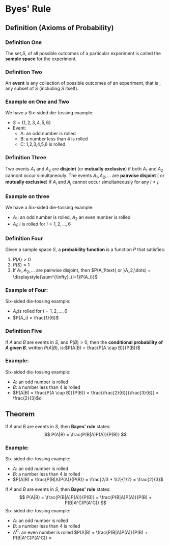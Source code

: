 # Byes' Rule

## Definition (Axioms of Probability)

### Definition One

The set,$S$, of all possible outcomes of a particular experiment is called the **sample space** for the experiment.

### Definition Two

An **event** is any collection of possible outcomes of an experiment, that is , any subset of $S$ (including $S$ itself).

### Example on One and Two
We have a Six-sided die-tossing example:
* $S = \{1,2,3,4,5,6\}$
* Event:
  * A: an odd number is rolled
  * B: a number less than 4 is rolled
  * C: 1,2,3,4,5,6 is rolled

### Definition Three

Two events $A_1$ and $A_2$ are **disjoint** (or **mutually exclusive**) if both $A_1$ and $A_2$ cannont occur simultaneouly. The events $A_1, A_2,\dots$ are **pairwise disjoint** ( or **mutually exclusive**) if $A_i$ and $A_j$ cannot occur simultaneously for any $i \neq j$.

### Example on three
We have a Six-sided die-tossing example:
* $A_1$: an odd number is rolled, $A_2$ an even number is rolled
* $A_i$: $i$ is rolled for $i = 1,2,\dots,6$

### Definition Four

Given a sample space $S$, a **probability function** is a function $P$ that satisfies:
1. $P(A) > 0$
2. $P(S) = 1$
3. If $A_1,A_2,\dots$ are pairwise disjoint, then $P(A_1\text{ or }A_2,\dots) = \displaystyle{\sum^{\infty}_{i=1}P(A_i)}$

### Example of Four:
Six-sided die-tossing example:
* $A_i$:is rolled for $i = 1,2,\dots,6$
* $P(A_i) = \frac{1}{6}$

### Definition Five

If $A$ and $B$ are events in $S$, and $P(B) > 0$, then the **conditional probability of $A$ given $B$**, written $P(A|B)$, is:$P(A|B) = \frac{P(A \cap B)}{P(B)}$

### Example:
Six-sided die-tossing example:
* $A$: an odd number is rolled
* $B$: a number less than $4$ is rolled
* $P(A|B) = \frac{P(A \cap B)}{P(B)} = \frac{\frac{2}{6}}{\frac{3}{6}} = \frac{2}{3}$d

## Theorem

If $A$ and $B$ are events in $S$, then **Bayes' rule** states:
$$
  P(A|B) = \frac{P(B|A)P(A)}{P(B)}
$$
### Example:
Six-sided die-tossing example:
* $A$: an odd number is rolled
* $B$: a number less than $4$ is rolled
* $P(A|B) = \frac{P(B|A)P(A)}{P(B)} = \frac{2/3 * 1/2}{1/2} = \frac{2}{3}$

If $A$ and $B$ are events in $S$, then **Bayes' rule** states:
$$
  P(A|B) = \frac{P(B|A)P(A)}{P(B)} = \frac{P(B|A)P(A)}{P(B) + P(B|A^C)P(A^C)}
$$
Six-sided die-tossing example:
* $A$: an odd number is rolled
* $B$: a number less than $4$ is rolled
* $A^C$: an even number is rolled
$P(A|B) = \frac{P(B|A)P(A)}{P(B) + P(B|A^C)P(A^C)} = 
